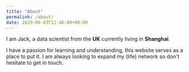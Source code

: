 ```yaml
---
title: "About"
permalink: /about/
date: 2020-09-03T11:46:00+00:00
---
```


I am Jack, a data scientist from the **UK** currently living in **Shanghai**. 

I have a passion for learning and understanding, this website serves as a place to put it.  I am always looking to expand my (life) network so don't hesitate to get in touch.

